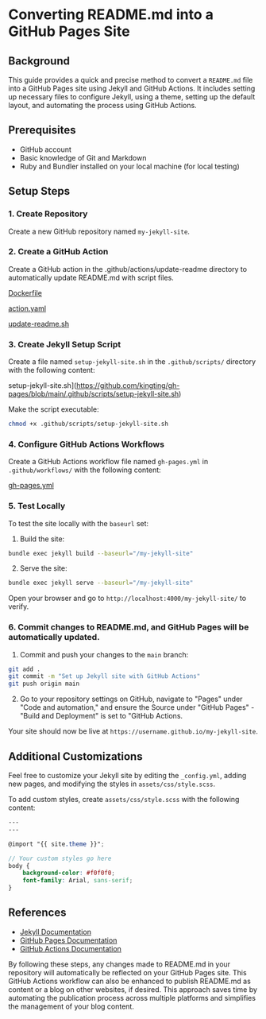 # Converting README.md into a GitHub Pages Site

## Background

This guide provides a quick and precise method to convert a `README.md` file into a GitHub Pages site using Jekyll and GitHub Actions. It includes setting up necessary files to configure Jekyll, using a theme, setting up the default layout, and automating the process using GitHub Actions.

## Prerequisites

- GitHub account
- Basic knowledge of Git and Markdown
- Ruby and Bundler installed on your local machine (for local testing)

## Setup Steps

### 1. Create Repository

Create a new GitHub repository named `my-jekyll-site`.

### 2. Create a GitHub Action

Create a GitHub action in the .github/actions/update-readme directory to automatically update README.md with script files.

[Dockerfile](https://github.com/kingting/gh-pages/blob/main/.github/actions/update-readme/Dockerfile)

[action.yaml](https://github.com/kingting/gh-pages/blob/main/.github/actions/update-readme/action.yaml)

[update-readme.sh](https://github.com/kingting/gh-pages/blob/main/.github/actions/update-readme/update-readme.sh)

### 3. Create Jekyll Setup Script

Create a file named `setup-jekyll-site.sh` in the `.github/scripts/` directory with the following content:

setup-jekyll-site.sh](https://github.com/kingting/gh-pages/blob/main/.github/scripts/setup-jekyll-site.sh)

Make the script executable:
```sh
chmod +x .github/scripts/setup-jekyll-site.sh
```
### 4. Configure GitHub Actions Workflows

Create a GitHub Actions workflow file named `gh-pages.yml` in `.github/workflows/` with the following content:

[gh-pages.yml](https://github.com/kingting/gh-pages/blob/main/.github/workflows/gh-pages.yml)

### 5. Test Locally

To test the site locally with the `baseurl` set:

1. Build the site:

```sh
bundle exec jekyll build --baseurl="/my-jekyll-site"
```

2. Serve the site:

```sh
bundle exec jekyll serve --baseurl="/my-jekyll-site"
```

Open your browser and go to `http://localhost:4000/my-jekyll-site/` to verify.

### 6. Commit changes to README.md, and GitHub Pages will be automatically updated.
1. Commit and push your changes to the `main` branch:

```sh
git add .
git commit -m "Set up Jekyll site with GitHub Actions"
git push origin main
```

2. Go to your repository settings on GitHub, navigate to "Pages" under "Code and automation," and ensure the Source under "GitHub Pages" - "Build and Deployment" is set to "GitHub Actions.

Your site should now be live at `https://username.github.io/my-jekyll-site`.

## Additional Customizations

Feel free to customize your Jekyll site by editing the `_config.yml`, adding new pages, and modifying the styles in `assets/css/style.scss`. 

To add custom styles, create `assets/css/style.scss` with the following content:

```scss
---
---

@import "{{ site.theme }}";

// Your custom styles go here
body {
    background-color: #f0f0f0;
    font-family: Arial, sans-serif;
}
```

## References

- [Jekyll Documentation](https://jekyllrb.com/docs/)
- [GitHub Pages Documentation](https://docs.github.com/en/pages)
- [GitHub Actions Documentation](https://docs.github.com/en/actions)

By following these steps, any changes made to README.md in your repository will automatically be reflected on your GitHub Pages site. This GitHub Actions workflow can also be enhanced to publish README.md as content or a blog on other websites, if desired. This approach saves time by automating the publication process across multiple platforms and simplifies the management of your blog content.
